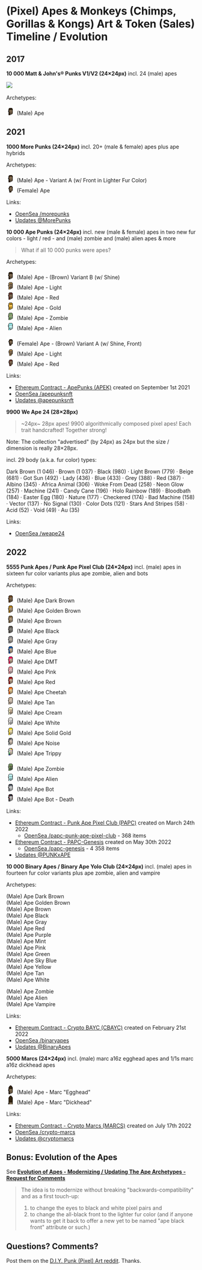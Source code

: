 # (Pixel) Apes & Monkeys (Chimps, Gorillas & Kongs) Art & Token (Sales) Timeline / Evolution



## 2017


**10 000  Matt & John's® Punks V1/V2 (24×24px)** incl. 24 (male) apes

![](https://github.com/cryptopunksnotdead/programming-cryptopunks/raw/master/i/apes.png)


Archetypes:

![](i/ye_olde_ape-male.png)   (Male) Ape




## 2021

**1000 More Punks (24×24px)**  incl. 20+ (male & female) apes  plus ape hybrids

Archetypes:

![](i/ye_olde_ape-male.a.png)  (Male) Ape   - Variant A (w/ Front in Lighter Fur Color)  <br>
![](i/ye_olde_ape-female.png)  (Female) Ape


Links:
- [OpenSea /morepunks](https://opensea.io/collection/morepunks)
- [Updates @MorePunks](https://twitter.com/MorePunks)



**10 000 Ape Punks (24×24px)**   incl.  new (male & female) apes in two new fur colors - light / red - and (male) zombie and (male) alien apes & more


> What if all 10 000 punks were apes?


Archetypes:

![](i/ye_olde_ape-male.b.png)  (Male) Ape - (Brown) Variant B (w/ Shine)   <br>
![](i/ye_olde_ape_light-male.png)  (Male) Ape - Light  <br>
![](i/ye_olde_ape_red-male.png)  (Male) Ape - Red  <br>
![](i/ape_gold-male.png)  (Male) Ape - Gold   <br>
![](i/ape_zombie-male.png)  (Male) Ape - Zombie  <br>
![](i/ape_alien-male.png)  (Male) Ape - Alien

![](i/ye_olde_ape-female.a.png)  (Female) Ape - (Brown) Variant A (w/ Shine, Front)  <br>
![](i/ye_olde_ape_light-female.png)  (Male) Ape - Light   <br>
![](i/ye_olde_ape_red-female.png)  (Male) Ape - Red


Links:
- [Ethereum Contract - ApePunks (APEK)](https://etherscan.io/address/0x97f2eed9a7d3edbbca56120ed26795a5467f57fc) created on September 1st 2021
- [OpenSea /apepunksnft](https://opensea.io/collection/apepunksnft)
- [Updates @apepunksnft](https://twitter.com/apepunksnft)



**9900 We Ape 24 (28×28px)**

> ~24px~ 28px apes! 9900 algorithmically composed pixel apes! Each trait handcrafted! Together strong!

Note:  The collection "advertised" (by 24px) as 24px but the size / dimension is really 28×28px.


incl. 29 body (a.k.a. fur color) types:

Dark Brown (1 046) ·
Brown (1 037)  ·
Black (980) ·
Light Brown (779) ·
Beige (681) ·
Got Sun (492) ·
Lady (436) ·
Blue (433) ·
Grey (388) ·
Red (387)  ·
Albino (345) ·
Africa Animal (306) ·
Woke From Dead (258) ·
Neon Glow (257) ·
Machine (241) ·
Candy Cane (196) ·
Holo Rainbow (189) ·
Bloodbath (184) ·
Easter Egg (180) ·
Nature (177) ·
Checkered (174) ·
Bad Machine (158) ·
Vector (137) ·
No Signal (130) ·
Color Dots (121) ·
Stars And Stripes (58) ·
Acid (52) ·
Void (49) ·
Au (35)



Links:
- [OpenSea /weape24](https://opensea.io/collection/weape24)





## 2022


**5555 Punk Apes / Punk Ape Pixel Club  (24×24px)**  incl. (male) apes in sixteen fur color variants plus ape zombie, alien and bots

Archetypes:

![](i/papc/dark_brown.png)      (Male) Ape Dark Brown<br>
![](i/papc/golden_brown.png)      (Male) Ape Golden Brown <br>
![](i/papc/brown.png)      (Male) Ape Brown <br>
![](i/papc/black.png)      (Male) Ape Black <br>
![](i/papc/gray.png)      (Male) Ape Gray <br>
![](i/papc/blue.png)      (Male) Ape Blue <br>
![](i/papc/dmt.png)      (Male) Ape DMT <br>
![](i/papc/pink.png)      (Male) Ape Pink <br>
![](i/papc/red.png)      (Male) Ape Red <br>
![](i/papc/cheetah.png)      (Male) Ape Cheetah <br>
![](i/papc/tan.png)      (Male) Ape Tan <br>
![](i/papc/cream.png)      (Male) Ape Cream <br>
![](i/papc/white.png)      (Male) Ape White <br>
![](i/papc/solid_gold.png)      (Male) Ape Solid Gold  <br>
![](i/papc/noise.png)      (Male) Ape Noise <br>
![](i/papc/trippy.png)      (Male) Ape Trippy <br>


![](i/papc/zombie.png)      (Male) Ape Zombie <br>
![](i/papc/alien.png)       (Male) Ape Alien <br>
![](i/papc/bot.png)         (Male) Ape Bot  <br>
![](i/papc/death_bot.png)   (Male) Ape Bot - Death


Links:
- [Ethereum Contract - Punk Ape Pixel Club (PAPC)](https://etherscan.io/address/0x4af30b139f60c5f9ef5a494674d41e93114f5e1e) created on March 24th 2022
  - [OpenSea /papc-punk-ape-pixel-club](https://opensea.io/collection/papc-punk-ape-pixel-club) - 368 items
- [Ethereum Contract -  PAPC-Genesis](https://etherscan.io/address/0xab03e301a7b2397e91557adfbb3213441312923c) created on May 30th 2022
  - [OpenSea /papc-genesis](https://opensea.io/collection/papc-genesis) - 4 358 items
- [Updates @PUNKxAPE](https://twitter.com/PUNKxAPE)

<!-- try to sort out what contract(s) to use for 5555 apes ??
   -->




**10 000 Binary Apes / Binary Ape Yolo Club (24×24px)**
incl.  (male) apes in fourteen fur color variants plus ape zombie, alien and vampire


Archetypes:

(Male) Ape Dark Brown  <br>
(Male) Ape Golden Brown <br>
(Male) Ape Brown  <br>
(Male) Ape Black  <br>
(Male) Ape Gray  <br>
(Male) Ape Red   <br>
(Male) Ape Purple   <br>
(Male) Ape Mint   <br>
(Male) Ape Pink  <br>
(Male) Ape Green   <br>
(Male) Ape Sky Blue  <br>
(Male) Ape Yellow  <br>
(Male) Ape Tan   <br>
(Male) Ape White

(Male) Ape Zombie  <br>
(Male) Ape Alien   <br>
(Male) Ape Vampire




Links:
- [Ethereum Contract - Crypto BAYC (CBAYC)](https://etherscan.io/address/0xdcd552496f0240374e365b7776239672bfd891a8) created on February 21st 2022
- [OpenSea /binaryapes](https://opensea.io/collection/binaryapes)
- [Updates @BinaryApes](https://twitter.com/BinaryApes)



**5000 Marcs (24×24px)** incl.  (male)  marc a16z egghead  apes and 1/1s marc a16z dickhead apes


Archetypes:

![](i/ape_marc.png)  (Male) Ape - Marc "Egghead"  <br>
![](i/ape_marc_1-1.png)  (Male) Ape - Marc "Dickhead"



Links:
- [Ethereum Contract - Crypto Marcs (MARCS)](https://etherscan.io/address/0xe9b91d537c3aa5a3fa87275fbd2e4feaaed69bd0) created on July 17th 2022
- [OpenSea /crypto-marcs](https://opensea.io/collection/crypto-marcs)
- [Updates @cryptomarcs](https://twitter.com/cryptomarcs)






## Bonus:  Evolution of the Apes

See [**Evolution of Apes - Modernizing / Updating The Ape Archetypes - Request for Comments**](https://old.reddit.com/r/DIYPunkArt/comments/w729wg/evolution_of_apes_modernizing_updating_the_ape/)

>  The idea is to modernize without breaking
> "backwards-compatibility" and as a first touch-up:
>
> 1. to change the eyes to black and white pixel pairs and
> 2. to change the all-black front to the lighter fur color
>    (and if anyone wants to get it back to offer a new yet to be
>    named "ape black front" attribute or such.)
>



## Questions? Comments?

Post them on the [D.I.Y. Punk (Pixel) Art reddit](https://old.reddit.com/r/DIYPunkArt). Thanks.

